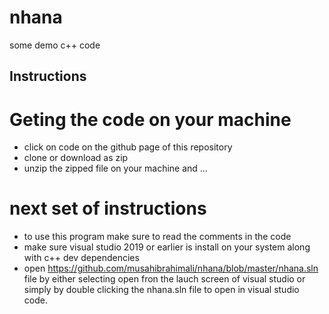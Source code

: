 # nhana
some demo c++ code

## Instructions

# Geting the code on your machine
- click on code on the github page of this repository
- clone or download as zip
- unzip the zipped file on your machine and ...

# next set of instructions

- to use this program make sure to read the comments in the code
- make sure visual studio 2019 or earlier is install on your system along with c++ dev dependencies
- open https://github.com/musahibrahimali/nhana/blob/master/nhana.sln file by either selecting open fron the lauch screen of visual studio or simply by double clicking the nhana.sln file to open in visual studio code.
